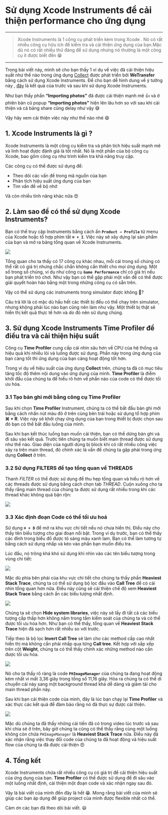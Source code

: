 # Sử dụng Xcode Instruments để cải thiện performance cho ứng dụng 


-----
> Xcode Instruments là 1 công cụ phát triển kèm trong Xcode . Nó có rất nhiều công cụ hữu ích để kiểm tra và cải thiện ứng dụng của bạn.Mặc dù nó có rất nhiều thứ đáng để sử dụng nhưng nó thường là một công cụ ít được biết đến :grin:
-----

Trong bài viết này, mình sẽ cho bạn thấy 1 ví dụ về việc đã cải thiện hiệu suất như thế nào trong ứng dụng [Collect](https://collect.wetransfer.com/) được phát triển bởi **WeTransfer** bằng cách sử dụng Xcode Instruments. Để cho bạn dễ hình dung về ý tưởng này , [đây](https://www.avanderlee.com/wp-content/uploads/2019/08/Xcode-Instruments-Before-and-after.mp4) là kết quả của trước và sau khi sử dụng Xcode Instruments.

 Như bạn thấy phần **“Importing photos”** đã được cải thiện mạnh mẽ :+1: và ở phiên bản cũ popup **“Importing photos”** hiện lên lâu hơn so với sau khi cải thiện và cả bảng share cũng delay như vậy :sweat_smile:

Vậy hãy xem cải thiện việc này như thế nào nhé :smile:

## 1. Xcode Instruments là gì ?

Xcode Instruments là một công cụ kiểm tra và phân tích hiệu suất mạnh mẽ và linh hoạt được đánh giá là tốt nhất. Nó là một phần của bộ công cụ Xcode, bao gồm công cụ như trình kiểm tra khả năng truy cập.

Các công cụ có thể được sử dụng để:

* Theo dõi các vấn đề trong mã nguồn của bạn
* Phân tích hiệu suất ứng dụng của bạn
* Tìm vấn đề về bộ nhớ

Và còn nhiều tính năng khác nữa :heart_eyes:

## 2. Làm sao để có thể sử dụng Xcode Instruments?

Bạn có thể truy cập Instruments bằng cách ấn **`Product ➔ Profile`** từ menu của Xcode hoặc tổ hợp phím tắt **`⌘ + I`**. Việc này sẽ xây dựng lại sản phẩm của bạn và mở ra bảng tổng quan về Xcode Instruments.

![](https://images.viblo.asia/0e1570d0-6dc5-47da-b376-73a5fd35f596.png)

Tổng quan cho ta thấy có 17 công cụ khác nhau, mỗi cái trong số chúng có thể rất có giá trị nhưng chắc chắn không cần thiết cho mọi ứng dụng. Một số trong số chúng, ví dụ như công cụ **`Game Performance`** chỉ có giá trị nếu bạn phát triển trò chơi. Như vậy bạn có thể gặp phải một vấn đề có thể được giải quyết hoàn hảo bằng một trong những công cụ có sẵn trên.

Vậy có thể sử dụng các instruments trong simulator được không :thinking:? 

Câu trả lời là có mặc dù hầu hết các thiết bị đều có thể chạy trên simulator, nhưng không phải lúc nào bạn cũng nên làm như vậy. Một thiết bị thật sẽ hiển thị kết quả thực tế hơn và do đó nên sử dụng chúng.

## 3. Sử dụng Xcode Instruments Time Profiler để điều tra và cải thiện hiệu suất

Công cụ **Time Profiler** cung cấp cái nhìn sâu hơn về CPU của hệ thống và hiệu quả khi nhiều lõi và luồng được sử dụng. Phần này trong ứng dụng của bạn càng tốt thì ứng dụng của bạn càng hoạt động tốt hơn.

Trong ví dụ về hiệu suất của ứng dụng **Collect** trên, chúng ta đã có mục tiêu tăng tốc độ thêm nội dung vào ứng dụng của mình. **Time Profiler** là điểm khởi đầu của chúng ta để hiểu rõ hơn về phần nào của code có thể được tối ưu hóa.

### 3.1 Tạo bản ghi mới bằng công cụ Time Profiler

Sau khi chọn **Time Profiler** Instrument,  chúng ta có thể bắt đầu bản ghi mới bằng cách nhấn nút màu đỏ ở trên cùng bên trái hoặc sử dụng tổ hợp phím **⌘ + R**. Việc này sẽ khởi chạy ứng dụng của bạn trong thiết bị được chọn sau đó bạn có thể bắt đầu luồng của mình.

Sau khi bạn kết thúc luồng bạn muốn cải thiện, bạn có thể dừng bản ghi và đi sâu vào kết quả. Trước tiên chúng ta muốn biết main thread được sử dụng như thế nào. Giao diện của người dùng bị block khi có rất nhiều công việc xảy ra trên main thread, đó chính xác là vấn đề chúng ta gặp phải trong ứng dụng **Collect** ở trên. 

### 3.2 Sử dụng FILTERS để tạo tổng quan về THREADS 
Thanh *FILTER* có thể được sử dụng để thu hẹp tổng quan và hiểu rõ hơn về các threads được sử dụng bằng cách chọn tab *THREAD*. Cuộn xuống cho ta thấy rằng main thread của chúng ta được sử dụng rất nhiều trong khi các thread khác không quá bận rộn:

![](https://images.viblo.asia/095d04f1-e369-4634-ac86-4a0cc1b5a297.png)

### 3.3 Xác định đoạn Code có thể tối ưu hoá 

Sử dụng **`⌘ + D`** để mở ra khu vực chi tiết nếu nó chưa hiển thị. Điều này cho thấy tên biểu tượng cho giai đoạn nổi bật. Trong ví dụ trước, bạn có thể thấy các đỉnh trong biểu đồ được tô sáng màu xanh lam. Bạn có thể làm tương tự bằng cách sử dụng nhấp và kéo vào phần bạn muốn điều tra. 

Lúc đầu, nó trông khá khó sử dụng khi nhìn vào các tên biểu tượng trong vùng chi tiết:

![](https://images.viblo.asia/814002a4-3cb6-4f5b-9f8f-9f699b861be8.png)

Mặc dù phía bên phải của khu vực chi tiết cho chúng ta thấy phần **Heaviest Stack Trace**, chúng ta có thể sử dụng bộ lọc đầu vào **Call Tree** để có cái nhìn tổng quan hơn nữa. Điều này cũng sẽ cải thiện chế độ xem **Heaviest Stack Trace** bằng cách ẩn các biểu tượng nhất định. 

![](https://images.viblo.asia/30a3298d-e4d5-43ef-b795-5b5aed6b40b3.png)

Chúng ta sẽ chọn **Hide system libraries**, việc này sẽ lấy đi tất cả các biểu tượng cấp thấp hơn không nằm trong tầm kiểm soát của chúng ta và có thể được tối ưu hóa hơn. Như bạn có thể thấy, tổng quan về **Heaviest Stack Trace** hiện đã sạch hơn rất nhiều so với trước.

Tiếp theo là bộ lọc **Invert Call Tree** sẽ làm cho các method cấp cao nhất hiển thị mà không cần phải nhấp qua từng **Call tree**. Kết hợp với sắp xếp trên cột **Weight**, chúng ta có thể thấy chính xác những method nào cần được tối ưu hóa.

![](https://images.viblo.asia/0261893b-a134-4180-830a-e13b475e3e8c.png)

Nó cho ta thấy rõ ràng là code **`PHImageManager`** của chúng ta đang hoạt động kém nhất vì mất 3,36 giây trong tổng số 11,16 giây. Hóa ra chúng ta có thể di chuyển cái này sang một background thread khá dễ dàng và giảm tải cho main thread phần này.

Sau khi bạn cải thiện code của mình, đây là lúc bạn chạy lại **Time Profiler** và xác thực các kết quả để đảm bảo rằng nó đã thực sự được cải thiện.

![](https://images.viblo.asia/61864502-1710-4039-8297-a20b5054d942.png)

Mặc dù chúng ta đã thấy những cải tiến đã có trong video lúc trước và sau khi chia sẻ ở trên, bây giờ chúng ta cũng có thể thấy rằng cùng một luồng không còn chứa `PHImageManager` là **Heaviest Stack Trace** nữa. Điều này đã xác nhận rằng việc thay đổi code của chúng ta đã hoạt động và hiệu suất flow của chúng ta đã được cải thiện :heart_eyes:

## 4. Tổng kết 

 Xcode Instruments chứa rất nhiều công cụ có giá trị để cải thiện hiệu suất của ứng dụng của bạn. **Time Profiler** có thể được sử dụng để đi sâu vào một luồng nhất định, cải thiện một đoạn code và xác nhận ngay sau đó.

Vậy là bài viết của mình đến đây là hết 😁. Mong rằng bài viết của mình sẽ giúp các bạn áp dụng để giúp project của mình được flexible nhất có thể.

Cảm ơn các bạn đã theo dõi bài viết. 😃